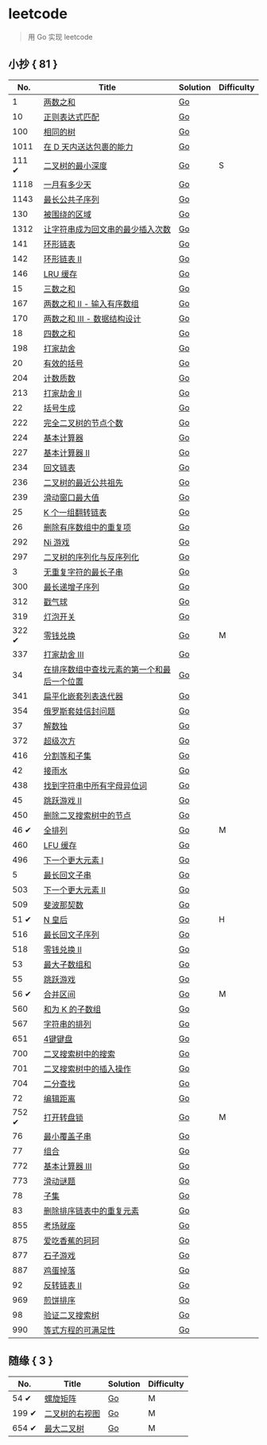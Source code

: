 # leetcode

> 用 Go 实现 leetcode

## 小抄 { 81 }

| No.  | Title                    | Solution      | Difficulty |
| ---- | ------------------------ | ------------- | ---------- |
| 1  | [两数之和](https://leetcode-cn.com/problems/two-sum) | [Go](./1.md) |           |
| 10   | [正则表达式匹配](https://leetcode-cn.com/problems/regular-expression-matching) | [Go](./10.md) |           |
| 100   | [相同的树](https://leetcode-cn.com/problems/same-tree) | [Go](./100.md) |           |
| 1011   | [在 D 天内送达包裹的能力](https://leetcode-cn.com/problems/capacity-to-ship-packages-within-d-days) | [Go](./1011.md) |           |
| 111 &#10004; | [二叉树的最小深度](https://leetcode.cn/problems/minimum-depth-of-binary-tree) | [Go](./111.md) | S |
| 1118   | [一月有多少天](https://leetcode-cn.com/problems/number-of-days-in-a-month) | [Go](./1118.md) |           |
| 1143   | [最长公共子序列](https://leetcode-cn.com/problems/longest-common-subsequence) | [Go](./1143.md) |           |
| 130   | [被围绕的区域](https://leetcode-cn.com/problems/surrounded-regions) | [Go](./130.md) |           |
| 1312   | [让字符串成为回文串的最少插入次数](https://leetcode-cn.com/problems/minimum-insertion-steps-to-make-a-string-palindrome) | [Go](./1312.md) |           |
| 141   | [环形链表](https://leetcode-cn.com/problems/linked-list-cycle) | [Go](./141.md) |           |
| 142   | [环形链表 II](https://leetcode-cn.com/problems/linked-list-cycle-ii) | [Go](./142.md) |           |
| 146   | [LRU 缓存](https://leetcode-cn.com/problems/lru-cache) | [Go](./146.md) |           |
| 15   | [三数之和](https://leetcode-cn.com/problems/3sum) | [Go](./15.md) |           |
| 167   | [两数之和 II - 输入有序数组](https://leetcode-cn.com/problems/two-sum-ii-input-array-is-sorted) | [Go](./167.md) |           |
| 170   | [两数之和 III - 数据结构设计](https://leetcode-cn.com/problems/two-sum-iii-data-structure-design) | [Go](./170.md) |           |
| 18   | [四数之和](https://leetcode-cn.com/problems/4sum) | [Go](./18.md) |           |
| 198   | [打家劫舍](https://leetcode-cn.com/problems/house-robber) | [Go](./198.md) |           |
| 20   | [有效的括号](https://leetcode-cn.com/problems/valid-parentheses) | [Go](./20.md) |           |
| 204   | [计数质数](https://leetcode-cn.com/problems/count-primes) | [Go](./204.md) |           |
| 213   | [打家劫舍 II](https://leetcode-cn.com/problems/house-robber-ii) | [Go](./213.md) |           |
| 22 | [括号生成](https://leetcode-cn.co/probles/generate-parentheses) | [Go](./22.md) |           |
| 222 | [完全二叉树的节点个数](https://leetcode-cn.co/probles/count-coplete-tree-nodes) | [Go](./222.md) |           |
| 224 | [基本计算器](https://leetcode-cn.co/probles/basic-calculator) | [Go](./224.md) |           |
| 227 | [基本计算器 II](https://leetcode-cn.co/probles/basic-calculator-ii) | [Go](./227.md) |           |
| 234 | [回文链表](https://leetcode-cn.co/probles/palindroe-linked-list) | [Go](./234.md) |           |
| 236 | [二叉树的最近公共祖先](https://leetcode-cn.co/probles/lowest-coon-ancestor-of-a-binary-tree) | [Go](./236.md) |           |
| 239 | [滑动窗口最大值](https://leetcode-cn.co/probles/sliding-window-axiu) | [Go](./239.md) |           |
| 25 | [K 个一组翻转链表](https://leetcode-cn.co/probles/reverse-nodes-in-k-group) | [Go](./25.md) |           |
| 26 | [删除有序数组中的重复项](https://leetcode-cn.co/probles/reove-duplicates-fro-sorted-array) | [Go](./26.md) |           |
| 292 | [Ni 游戏](https://leetcode-cn.co/probles/ni-gae) | [Go](./292.md) |           |
| 297 | [二叉树的序列化与反序列化](https://leetcode-cn.co/probles/serialize-and-deserialize-binary-tree) | [Go](./297.md) |           |
| 3  | [无重复字符的最长子串](https://leetcode-cn.co/probles/longest-substring-without-repeating-characters) | [Go](./3.md) |           |
| 300 | [最长递增子序列](https://leetcode-cn.co/probles/longest-increasing-subsequence) | [Go](./300.md) |           |
| 312 | [戳气球](https://leetcode-cn.co/probles/burst-balloons) | [Go](./312.md) |           |
| 319 | [灯泡开关](https://leetcode-cn.co/probles/bulb-switcher) | [Go](./319.md) |           |
| 322 &#10004; | [零钱兑换](https://leetcode.cn/problems/coin-change) | [Go](./322.md) | M |
| 337 | [打家劫舍 III](https://leetcode-cn.co/probles/house-robber-iii) | [Go](./337.md) |           |
| 34 | [在排序数组中查找元素的第一个和最后一个位置](https://leetcode-cn.co/probles/find-first-and-last-position-of-eleent-in-sorted-array/) | [Go](./34.md) |           |
| 341 | [扁平化嵌套列表迭代器](https://leetcode-cn.co/probles/flatten-nested-list-iterator) | [Go](./341.md) |           |
| 354 | [俄罗斯套娃信封问题](https://leetcode-cn.co/probles/russian-doll-envelopes) | [Go](./354.md) |           |
| 37 | [解数独](https://leetcode-cn.co/probles/sudoku-solver) | [Go](./37.md) |           |
| 372 | [超级次方](https://leetcode-cn.co/probles/super-pow) | [Go](./372.md) |           |
| 416 | [分割等和子集](https://leetcode-cn.co/probles/partition-equal-subset-su) | [Go](./416.md) |           |
| 42 | [接雨水](https://leetcode-cn.co/probles/trapping-rain-water) | [Go](./42.md) |           |
| 438 | [找到字符串中所有字母异位词](https://leetcode-cn.co/probles/find-all-anagras-in-a-string) | [Go](./438.md) |           |
| 45 | [跳跃游戏 II](https://leetcode-cn.co/probles/jup-gae-ii) | [Go](./45.md) |           |
| 450 | [删除二叉搜索树中的节点](https://leetcode-cn.co/probles/delete-node-in-a-bst) | [Go](./450.md) |           |
| 46 &#10004; | [全排列](https://leetcode.cn/problems/permutations) | [Go](./46.md) | M |
| 460 | [LFU 缓存](https://leetcode-cn.co/probles/lfu-cache) | [Go](./460.md) |           |
| 496 | [下一个更大元素 I](https://leetcode-cn.co/probles/next-greater-eleent-i) | [Go](./496.md) |           |
| 5  | [最长回文子串](https://leetcode-cn.co/probles/longest-palindroic-substring) | [Go](./5.md) |           |
| 503 | [下一个更大元素 II](https://leetcode-cn.com/problems/next-greater-element-ii) | [Go](./503.md) |           |
| 509 | [斐波那契数](https://leetcode-cn.com/problems/fibonacci-number) | [Go](./509.md) |           |
| 51 &#10004; | [N 皇后](https://leetcode.cn/problems/n-queens) | [Go](./51.md) | H |
| 516 | [最长回文子序列](https://leetcode-cn.com/problems/longest-palindromic-subsequence) | [Go](./516.md) |           |
| 518 | [零钱兑换 II](https://leetcode-cn.com/problems/coin-change-2) | [Go](./518.md) |           |
| 53 | [最大子数组和](https://leetcode-cn.com/problems/maximum-subarray) | [Go](./53.md) |           |
| 55 | [跳跃游戏](https://leetcode-cn.com/problems/jump-game) | [Go](./55.md) |           |
| 56 &#10004; | [合并区间](https://leetcode.cn/problems/merge-intervals) | [Go](./56.md) | M |
| 560 | [和为 K 的子数组](https://leetcode-cn.com/problems/subarray-sum-equals-k) | [Go](./560.md) |           |
| 567 | [字符串的排列](https://leetcode-cn.com/problems/permutation-in-string) | [Go](./567.md) |           |
| 651 | [4键键盘](https://leetcode-cn.com/problems/4-keys-keyboard) | [Go](./651.md) |           |
| 700 | [二叉搜索树中的搜索](https://leetcode-cn.com/problems/search-in-a-binary-search-tree) | [Go](./700.md) |           |
| 701 | [二叉搜索树中的插入操作](https://leetcode-cn.com/problems/insert-into-a-binary-search-tree) | [Go](./701.md) |           |
| 704 | [二分查找](https://leetcode-cn.com/problems/binary-search) | [Go](./704.md) |           |
| 72 | [编辑距离](https://leetcode-cn.com/problems/edit-distance) | [Go](./72.md) |           |
| 752 &#10004; | [打开转盘锁](https://leetcode.cn/problems/open-the-lock) | [Go](./752.md) | M |
| 76 | [最小覆盖子串](https://leetcode-cn.com/problems/minimum-window-substring) | [Go](./76.md) |           |
| 77 | [组合](https://leetcode-cn.com/problems/combinations) | [Go](./77.md) |           |
| 772 | [基本计算器 III](https://leetcode-cn.com/problems/basic-calculator-iii) | [Go](./772.md) |           |
| 773 | [滑动谜题](https://leetcode-cn.com/problems/sliding-puzzle) | [Go](./773.md) |           |
| 78 | [子集](https://leetcode-cn.com/problems/subsets) | [Go](./78.md) |           |
| 83 | [删除排序链表中的重复元素](https://leetcode-cn.com/problems/remove-duplicates-from-sorted-list) | [Go](./83.md) |           |
| 855 | [考场就座](https://leetcode-cn.com/problems/exam-room) | [Go](./855.md) |           |
| 875 | [爱吃香蕉的珂珂](https://leetcode-cn.com/problems/koko-eating-bananas) | [Go](./875.md) |           |
| 877 | [石子游戏](https://leetcode-cn.com/problems/stone-game) | [Go](./877.md) |           |
| 887 | [鸡蛋掉落](https://leetcode-cn.com/problems/super-egg-drop) | [Go](./887.md) |           |
| 92 | [反转链表 II](https://leetcode-cn.com/problems/reverse-linked-list-ii) | [Go](./92.md) |           |
| 969 | [煎饼排序](https://leetcode-cn.com/problems/pancake-sorting) | [Go](./969.md) |           |
| 98 | [验证二叉搜索树](https://leetcode-cn.com/problems/validate-binary-search-tree) | [Go](./98.md) |           |
| 990 | [等式方程的可满足性](https://leetcode-cn.com/problems/satisfiability-of-equality-equations) | [Go](./990.md) |           |

## 随缘 { 3 }

| No.  | Title                    | Solution      | Difficulty |
| ---- | ------------------------ | ------------- | ---------- |
| 54 &#10004;  | [螺旋矩阵](https://leetcode.cn/problems/spiral-matrix) | [Go](./54.md) | M |
| 199 &#10004;  | [二叉树的右视图](https://leetcode.cn/problems/binary-tree-right-side-view) | [Go](./199.md) | M |
| 654 &#10004; | [最大二叉树](https://leetcode.cn/problems/maximum-binary-tree) | [Go](./654.md) | M |